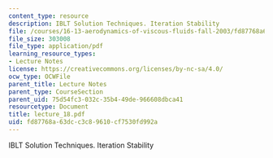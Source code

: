 ```yaml
---
content_type: resource
description: IBLT Solution Techniques. Iteration Stability
file: /courses/16-13-aerodynamics-of-viscous-fluids-fall-2003/fd87768a63dcc3c89610cf7530fd992a_lecture_18.pdf
file_size: 303008
file_type: application/pdf
learning_resource_types:
- Lecture Notes
license: https://creativecommons.org/licenses/by-nc-sa/4.0/
ocw_type: OCWFile
parent_title: Lecture Notes
parent_type: CourseSection
parent_uid: 75d54fc3-032c-35b4-49de-966608dbca41
resourcetype: Document
title: lecture_18.pdf
uid: fd87768a-63dc-c3c8-9610-cf7530fd992a
---
```

IBLT Solution Techniques. Iteration Stability